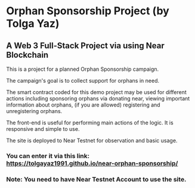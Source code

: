 # Orphan Sponsorship Project (by Tolga Yaz)

## A Web 3 Full-Stack Project via using Near Blockchain

This is a project for a planned Orphan Sponsorship campaign.

The campaign's goal is to collect support for orphans in need.

The smart contract coded for this demo project may be used for different actions including sponsoring orphans via donating near, viewing important information about orphans, (if you are allowed) registering and unregistering orphans.

The front-end is useful for performing main actions of the logic. It is responsive and simple to use.

The site is deployed to Near Testnet for observation and basic usage.

### You can enter it via this link: https://tolgayaz1991.github.io/near-orphan-sponsorship/

### Note: You need to have Near Testnet Account to use the site.